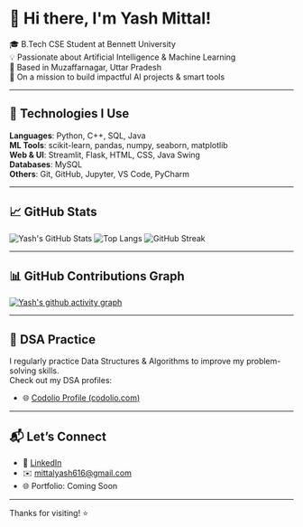 
# 👋 Hi there, I'm Yash Mittal!

🎓 B.Tech CSE Student at Bennett University  
💡 Passionate about Artificial Intelligence & Machine Learning  
📍 Based in Muzaffarnagar, Uttar Pradesh  
🚀 On a mission to build impactful AI projects & smart tools

---

## 🔧 Technologies I Use

**Languages**: Python, C++, SQL, Java  
**ML Tools**: scikit-learn, pandas, numpy, seaborn, matplotlib  
**Web & UI**: Streamlit, Flask, HTML, CSS, Java Swing  
**Databases**: MySQL  
**Others**: Git, GitHub, Jupyter, VS Code, PyCharm

---

## 📈 GitHub Stats

![Yash's GitHub Stats](https://github-readme-stats.vercel.app/api?username=mittalyash616&show_icons=true&theme=radical)
![Top Langs](https://github-readme-stats.vercel.app/api/top-langs/?username=mittalyash616&layout=compact&theme=radical)
![GitHub Streak](https://streak-stats.demolab.com?user=mittalyash616&theme=radical&hide_border=true)



---

## 📊 GitHub Contributions Graph

[![Yash's github activity graph](https://github-readme-activity-graph.vercel.app/graph?username=mittalyash616&theme=react-dark)](https://github.com/ashutosh00710/github-readme-activity-graph)

---

## 🧠 DSA Practice

I regularly practice Data Structures & Algorithms to improve my problem-solving skills.  
Check out my DSA profiles:

- 🌐 [Codolio Profile (codolio.com)](https://codolio.com/profile/yash_mittal)

---

## 📬 Let’s Connect

- 💼 [LinkedIn](https://www.linkedin.com/in/yash-mittal-profile)
- ✉️ mittalyash616@gmail.com
- 🌐 Portfolio: Coming Soon

---

Thanks for visiting! ⭐
